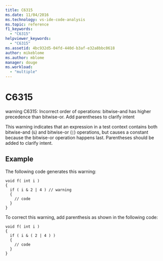 ```yaml
---
title: C6315
ms.date: 11/04/2016
ms.technology: vs-ide-code-analysis
ms.topic: reference
f1_keywords:
  - "C6315"
helpviewer_keywords:
  - "C6315"
ms.assetid: 4bc932d5-04fd-440d-b3af-e32a8bbc0618
author: mikeblome
ms.author: mblome
manager: douge
ms.workload:
  - "multiple"
---
```

# C6315
warning C6315: Incorrect order of operations: bitwise-and has higher precedence than bitwise-or. Add parentheses to clarify intent

 This warning indicates that an expression in a test context contains both bitwise-and (`&`) and bitwise-or (`|`) operations, but causes a constant because the bitwise-or operation happens last. Parentheses should be added to clarify intent.

## Example
 The following code generates this warning:

```
void f( int i )
{
  if ( i & 2 | 4 ) // warning
  {
    // code
  }
}
```

 To correct this warning, add parenthesis as shown in the following code:

```
void f( int i )
{
  if ( i & ( 2 | 4 ) )
  {
    // code
  }
}
```